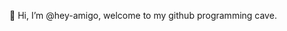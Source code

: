 👋 Hi, I’m @hey-amigo, welcome to my github programming cave.

<!---
hey-amigo/hey-amigo is a ✨ special ✨ repository because its `README.md` (this file) appears on your GitHub profile.
You can click the Preview link to take a look at your changes.
--->
